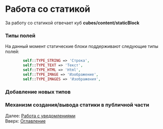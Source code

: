 # Работа со статикой

За работу со статикой отвечает куб **cubes/content/staticBlock**

### Типы полей

На данный момент статические блоки поддерживают следующие типы полей:
```php
        self::TYPE_STRING => 'Строка',
        self::TYPE_TEXT => 'Текст',
        self::TYPE_HTML => 'Html',
        self::TYPE_IMAGE => 'Изображение',
        self::TYPE_IMAGES => 'Изображения',
```

### Добавление новых типов

### Механизм создания/вывода статики в публичной части

Далее: [Работа с уведомлениями](notifications.md)<br>
Вверх: [Оглавление](index.md)